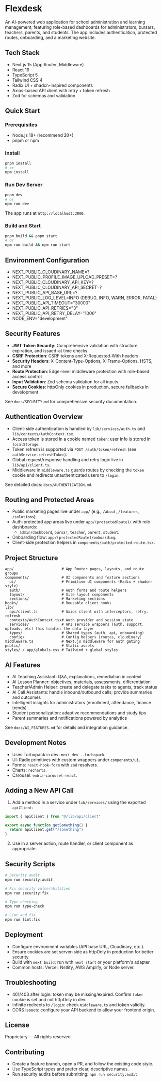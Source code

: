 # Flexdesk

An AI-powered web application for school administration and learning management, featuring role-based dashboards for administrators, bursars, teachers, parents, and students. The app includes authentication, protected routes, onboarding, and a marketing website.

## Tech Stack
- Next.js 15 (App Router, Middleware)
- React 19
- TypeScript 5
- Tailwind CSS 4
- Radix UI + shadcn-inspired components
- Axios-based API client with retry + token refresh
- Zod for schemas and validation

## Quick Start

### Prerequisites
- Node.js 18+ (recommend 20+)
- pnpm or npm

### Install
```bash
pnpm install
# or
npm install
```

### Run Dev Server
```bash
pnpm dev
# or
npm run dev
```
The app runs at `http://localhost:3000`.

### Build and Start
```bash
pnpm build && pnpm start
# or
npm run build && npm run start
```

## Environment Configuration
- NEXT_PUBLIC_CLOUDINARY_NAME=?
- NEXT_PUBLIC_PROFILE_IMAGE_UPLOAD_PRESET=?
- NEXT_PUBLIC_CLOUDINARY_API_KEY=?
- NEXT_PUBLIC_CLOUDINARY_API_SECRET=?
- NEXT_PUBLIC_API_BASE_URL=?
- NEXT_PUBLIC_LOG_LEVEL=INFO (DEBUG, INFO, WARN, ERROR, FATAL)
- NEXT_PUBLIC_API_TIMEOUT="30000"
- NEXT_PUBLIC_API_RETRIES="3"
- NEXT_PUBLIC_API_RETRY_DELAY="1000"
- NODE_ENV="development"

## Security Features
- **JWT Token Security**: Comprehensive validation with structure, expiration, and issued-at time checks
- **CSRF Protection**: CSRF tokens and X-Requested-With headers
- **Security Headers**: X-Content-Type-Options, X-Frame-Options, HSTS, and more
- **Route Protection**: Edge-level middleware protection with role-based access control
- **Input Validation**: Zod schema validation for all inputs
- **Secure Cookies**: httpOnly cookies in production, secure fallbacks in development

See `docs/SECURITY.md` for comprehensive security documentation.

## Authentication Overview
- Client-side authentication is handled by `lib/services/auth.ts` and `lib/contexts/AuthContext.tsx`.
- Access token is stored in a cookie named `token`; user info is stored in `localStorage`.
- Token refresh is supported via `POST /auth/token/refresh` (see `authService.refreshToken`).
- Global request/response handling and retry logic live in `lib/api/client.ts`.
- Middleware in `middleware.ts` guards routes by checking the `token` cookie and redirects unauthenticated users to `/login`.

See detailed docs: `docs/AUTHENTICATION.md`.

## Routing and Protected Areas
- Public marketing pages live under `app/` (e.g., `/about`, `/features`, `/solutions`).
- Auth-protected app areas live under `app/(protectedRoute)/` with role dashboards:
  - `admin/dashboard`, `bursar`, `teacher`, `parent`, `student`.
- Onboarding flow: `app/(protectedRoute)/onboarding`.
- Client-side protection helpers in `components/auth/protected-route.tsx`.

## Project Structure
```
app/                      # App Router pages, layouts, and route groups
components/               # UI components and feature sections
  ui/                     # Primitive UI components (Radix + shadcn-style)
  auth/                   # Auth forms and route helpers
  layout/                 # Site layout components
  sections/               # Marketing sections
hooks/                    # Reusable client hooks
lib/
  api/client.ts           # Axios client with interceptors, retry, refresh
  contexts/AuthContext.tsx# Auth provider and session state
  services/               # API service wrappers (auth, support, uploads, etc) this handles the data layer
  types/                  # Shared types (auth, api, onboarding)
  config/                 # Config helpers (routes, cloudinary)
middleware.ts             # Next.js middleware for auth gating
public/                   # Static assets
styles/ / app/globals.css # Tailwind + global styles
```

## AI Features
- AI Teaching Assistant: Q&A, explanations, remediation in context
- AI Lesson Planner: objectives, materials, assessments, differentiation
- Teacher/Admin Helper: create and delegate tasks to agents, track status
- AI Call Assistants: handle inbound/outbound calls; provide summaries and outcomes
- Intelligent insights for administrators (enrollment, attendance, finance trends)
- Student personalization: adaptive recommendations and study tips
- Parent summaries and notifications powered by analytics

See `docs/AI_FEATURES.md` for details and integration guidance.

## Development Notes
- Uses Turbopack in dev: `next dev --turbopack`.
- UI: Radix primitives with custom wrappers under `components/ui`.
- Forms: `react-hook-form` with `zod` resolvers.
- Charts: `recharts`.
- Carousel: `embla-carousel-react`.

## Adding a New API Call
1. Add a method in a service under `lib/services/` using the exported `apiClient`:
```ts
import { apiClient } from "@/lib/api/client"

export async function getSomething() {
  return apiClient.get("/something")
}
```
2. Use in a server action, route handler, or client component as appropriate.

## Security Scripts
```bash
# Security audit
npm run security:audit

# Fix security vulnerabilities
npm run security:fix

# Type checking
npm run type-check

# Lint and fix
npm run lint:fix
```

## Deployment
- Configure environment variables (API base URL, Cloudinary, etc.).
- Ensure cookies are set server-side as httpOnly in production for better security.
- Build with `next build`; run with `next start` or your platform's adapter.
- Common hosts: Vercel, Netlify, AWS Amplify, or Node server.

## Troubleshooting
- 401/403 after login: token may be missing/expired. Confirm `token` cookie is set and not httpOnly in dev.
- Infinite redirects to `/login`: check `middleware.ts` and token validity.
- CORS issues: configure your API backend to allow your frontend origin.

## License
Proprietary — All rights reserved.

## Contributing
- Create a feature branch, open a PR, and follow the existing code style.
- Use TypeScript types and prefer clear, descriptive names.
- Run security audits before submitting: `npm run security:audit`.
